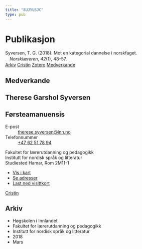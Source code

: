 ```yaml
---
title: "8UJYUSJC"
type: pub
---
```

<h1>Publikasjon</h1>
<article id="csl-bib-container-8UJYUSJC" class="csl-bib-container">
  <div class="csl-bib-body" style="line-height: 1.35; padding-left: 1em; text-indent:-1em;">
  <div class="csl-entry">Syversen, T. G. (2018). Mot en kategorial dannelse i norskfaget. <i>Norskl&#xE6;reren</i>, <i>42</i>(1), 48&#x2013;57.</div>
</div>
  <div class="csl-bib-buttons">
    <a href="#taxonomy-article-8UJYUSJC" class="csl-bib-button">Arkiv</a>
    <a href="https://app.cristin.no/results/show.jsf?id=1572478" alt="Cristin URL" class="csl-bib-button">Cristin</a>
    <a href="http://zotero.org/groups/5402882/items/8UJYUSJC" alt="Zotero URL" class="csl-bib-button">Zotero</a>
    <a href="#contributors-article-8UJYUSJC" class="csl-bib-button">Medverkande</a>
  </div>
  <div id="csl-bib-meta-container-8UJYUSJC"></div>
</article>
<div id="csl-bib-meta-8UJYUSJC" class="csl-bib-meta">
  <article id="contributors-article-8UJYUSJC" class="contributors-article">
    <h1>Medverkande</h1>
    <div class="personas"> <div class="vrtx-hinn-person-card"> <div class="photo"> <i class="lar la-user-circle missing-person"></i> </div> <div class="info"> <hgroup><h1>Therese Garshol Syversen</h1> <h2>Førsteamanuensis</h2> </hgroup><dl> <dt>E-post</dt> <dd> <a href="mailto:therese.syversen@inn.no">therese.syversen@inn.no</a> </dd> <dt>Telefonnummer</dt> <dd><a href="tel:+4762517894"> +47 62 51 78 94 </a></dd> </dl> <p> Fakultet for lærerutdanning og pedagogikk<br> Institutt for nordisk språk og litteratur<br> Studiested Hamar, Rom 2M11-1 </p> <ul class="vrtx-hinn-links"> <li><a href="https://www.google.com/maps?q=60.79582,11.07304">Vis i kart</a></li> <li><a href="https://www.inn.no/finn-en-ansatt/therese-syversen.html#vrtx-hinn-addresses">Se adresser</a></li> <li><a href="https://www.inn.no/finn-en-ansatt/therese-syversen.html?vrtx=vcf">Last ned visittkort</a></li> </ul> </div> </div> <a href="https://app.cristin.no/persons/show.jsf?id=846764" alt="Cristin URL" class="personas-cristin">Cristin</a> </div>
  </article>
  <article id="taxonomy-article-8UJYUSJC" class="taxonomy-article">
    <h1>Arkiv</h1>
    <ul>
      <li>Høgskolen i Innlandet</li>
      <li>Fakultet for lærerutdanning og pedagogikk</li>
      <li>Institutt for nordisk språk og litteratur</li>
      <li>2018</li>
      <li>Mars</li>
    </ul>
  </article>
</div>
